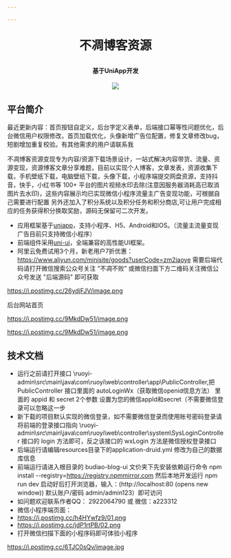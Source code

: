```yaml
---

---
```



<h1 align="center" style="margin: 30px 0 30px; font-weight: bold;">不凋博客资源</h1>
<h4 align="center">基于UniApp开发</h4>
<p align="center">
	<img src="https://img.shields.io/github/license/mashape/apistatus.svg">
</p>

## 平台简介

最近更新内容：首页按钮自定义，后台字定义表单，后端接口幂等性问题优化，后台微信用户权限修改，首页加载优化，头像新增广告位配置，修复文章修改bug，短剧增加重复校验。有其他需求的用户请联系我

不凋博客资源变现专为内容/资源下载场景设计，一站式解决内容带货、流量、资源变现，资源博客文章分享难题，目前以实现个人博客，文章发表，资源收集下载，手机壁纸下载，电脑壁纸下载，头像下载，小程序端提交网盘资源，支持抖音，快手，小红书等 100+ 平台的图片视频水印去除(注意因服务器消耗高已取消图片去水印)，这些内容展示均已实现微信小程序流量主广告变现功能，可根据自己需要进行配置
另外还加入了积分系统以及积分任务和积分商店,可让用户完成相应的任务获得积分换取奖励，源码无保留可二次开发。

* 应用框架基于[uniapp](https://uniapp.dcloud.net.cn/)，支持小程序、H5、Android和IOS。（流量主流量变现广告目前只支持微信小程序）
* 前端组件采用[uni-ui](https://github.com/dcloudio/uni-ui)，全端兼容的高性能UI框架。
* 阿里云免费试用3个月，新老用户7折优惠：https://www.aliyun.com/minisite/goods?userCode=zm2iaoye
  需要后端代码请打开微信搜索公众号关注 “不凋不败” 或微信扫面下方二维码关注微信公众号发送 "后端源码" 即可获取

https://i.postimg.cc/26ydjFJV/image.png



后台网站首页

https://i.postimg.cc/9MkdDw51/image.png


https://i.postimg.cc/9MkdDw51/image.png

## 技术文档

- 运行之前请打开接口 \ruoyi-admin\src\main\java\com\ruoyi\web\controller\app\PublicController,把 PublicController 接口里面的 autoLoginWx（获取微信openid信息方法） 里面的 appid 和 secret 2个参数 设置为您的微信appId和secret（不需要微信登录可以忽略这一步
- 新下载的项目默认实现的微信登录，如不需要微信登录而使用账号密码登录请将前端的登录接口指向 \ruoyi-admin\src\main\java\com\ruoyi\web\controller\system\SysLoginController 接口的 login 方法即可，反之该接口的 wxLogin 方法是微信授权登录接口
- 后端运行请编辑resources目录下的application-druid.yml 修改为自己的数据库信息
- 前端运行请进入根目录的 budiao-blog-ui 文价夹下先安装依赖运行命令 npm install --registry=https://registry.npmmirror.com 然后本地开发运行 npm run dev 启动好后打开浏览器，输入：(http://localhost:80 (opens new window)) 默认账户/密码 admin/admin123）即可访问
- 如问题欢迎联系作者QQ： 2922064790 或 微信：a223312
- 微信小程序端页面：
- https://i.postimg.cc/h4HYwfz9/01.png
- https://i.postimg.cc/jdP1rtPB/02.png
- 打开微信扫描下面的小程序码即可体验小程序

https://i.postimg.cc/6TJC0sQv/image.jpg

